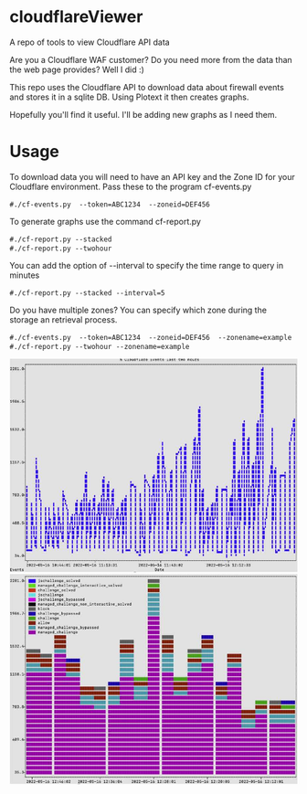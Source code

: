 # cloudflareViewer
A repo of tools to view Cloudflare API data

Are you a Cloudflare WAF customer? Do you need more from the data than the web page provides? Well I did :) 

This repo uses the Cloudflare API to download data about firewall events and stores it in a sqlite DB. Using Plotext it then creates graphs. 

Hopefully you'll find it useful. I'll be adding new graphs as I need them. 

# Usage

To download data you will need to have an API key and the Zone ID for your Cloudflare environment. Pass these to the program cf-events.py 

    #./cf-events.py  --token=ABC1234  --zoneid=DEF456 

To generate graphs use the command cf-report.py 

    #./cf-report.py --stacked 
    #./cf-report.py --twohour

You can add the option of --interval to specify the time range to query in minutes

    #./cf-report.py --stacked --interval=5 

Do you have multiple zones? You can specify which zone during the storage an retrieval process.

    #./cf-events.py  --token=ABC1234  --zoneid=DEF456  --zonename=example
    #./cf-report.py --twohour --zonename=example

![alt_tag](https://github.com/joemcmanus/cloudflareViewer/blob/main/img/twohourReport.jpg)
![alt_tag](https://github.com/joemcmanus/cloudflareViewer/blob/main/img/stackedReport.jpg)

